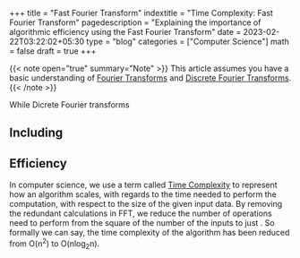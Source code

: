 +++
title = "Fast Fourier Transform"
indextitle = "Time Complexity: Fast Fourier Transform"
pagedescription = "Explaining the importance of algorithmic efficiency using the Fast Fourier Transform"
date = 2023-02-22T03:22:02+05:30
type = "blog"
categories = ["Computer Science"]
math = false
draft = true
+++

{{< note open="true" summary="Note" >}}
This article assumes you have a basic understanding of [Fourier Transforms](/blog/fourier-transform) and [Discrete Fourier Transforms](/blog/discrete-fourier-transform).
{{< /note >}}

While Dicrete Fourier transforms 

## Including

## Efficiency

In computer science, we use a term called [Time Complexity](wikipediapages) to represent how an algorithm scales, with regards to the time needed to perform the computation, with respect to the size of the given input data. By removing the redundant calculations in FFT, we reduce the number of operations need to perform from the square of the number of the inputs to just . So formally we can say, the time complexity of the algorithm has been reduced from <span class="mathin">O(n<sup>2</sup>)</span> to <span class="mathin">O(nlog<sub>2</sub>n)</span>.

